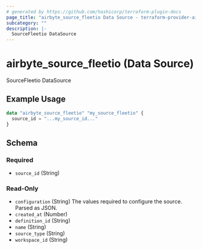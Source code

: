 ```yaml
---
# generated by https://github.com/hashicorp/terraform-plugin-docs
page_title: "airbyte_source_fleetio Data Source - terraform-provider-airbyte"
subcategory: ""
description: |-
  SourceFleetio DataSource
---
```


# airbyte_source_fleetio (Data Source)

SourceFleetio DataSource

## Example Usage

```terraform
data "airbyte_source_fleetio" "my_source_fleetio" {
  source_id = "...my_source_id..."
}
```

<!-- schema generated by tfplugindocs -->
## Schema

### Required

- `source_id` (String)

### Read-Only

- `configuration` (String) The values required to configure the source. Parsed as JSON.
- `created_at` (Number)
- `definition_id` (String)
- `name` (String)
- `source_type` (String)
- `workspace_id` (String)
